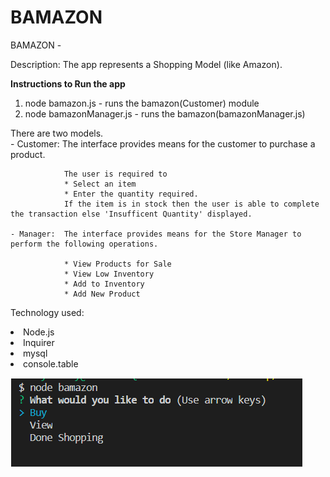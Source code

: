 # BAMAZON

BAMAZON - 

Description: The app represents a Shopping Model (like Amazon).


<b>Instructions to Run the app</b>

1. node bamazon.js - runs the bamazon(Customer) module
2. node bamazonManager.js - runs the bamazon(bamazonManager.js)

There are two models.   
    - Customer: The interface provides means for the customer to purchase a product.

                The user is required to
                * Select an item
                * Enter the quantity required.
                If the item is in stock then the user is able to complete the transaction else 'Insufficent Quantity' displayed.

    - Manager:  The interface provides means for the Store Manager to perform the following operations.

                * View Products for Sale
                * View Low Inventory
                * Add to Inventory
                * Add New Product

Technology used:
    <li>Node.js</li>
    <li>Inquirer</li>
    <li>mysql</li>
    <li>console.table</li>


![bamazon](./img/first.png)




